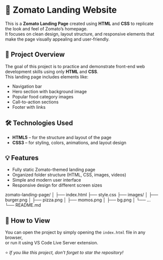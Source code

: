 # 🍅 Zomato Landing Website

This is a **Zomato Landing Page** created using **HTML** and **CSS** to replicate the look and feel of Zomato’s homepage.  
It focuses on clean design, layout structure, and responsive elements that make the page visually appealing and user-friendly.


## 🧠 Project Overview

The goal of this project is to practice and demonstrate front-end web development skills using only **HTML** and **CSS**.  
This landing page includes elements like:
- Navigation bar  
- Hero section with background image  
- Popular food category images  
- Call-to-action sections  
- Footer with links  


## 🛠️ Technologies Used

- **HTML5** – for the structure and layout of the page  
- **CSS3** – for styling, colors, animations, and layout design  


## 💡 Features

- Fully static Zomato-themed landing page  
- Organized folder structure (HTML, CSS, images, videos)  
- Simple and modern user interface  
- Responsive design for different screen sizes  


zomato-landing-page/
│
├── index.html
├── style.css
├── images/
│ ├── burger.png
│ ├── pizza.png
│ ├── momos.png
│ ├── bg.png
│ └── ...
└── README.md



## 🚀 How to View

You can open the project by simply opening the `index.html` file in any browser,  
or run it using VS Code Live Server extension.


⭐ *If you like this project, don’t forget to star the repository!*



